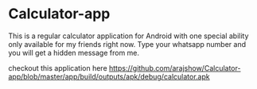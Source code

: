 # Calculator-app

This is a regular calculator application for Android with one special ability only available for my friends right now.
Type your whatsapp number and you will get a hidden message from me.

checkout this application here 
https://github.com/arajshow/Calculator-app/blob/master/app/build/outputs/apk/debug/calculator.apk


